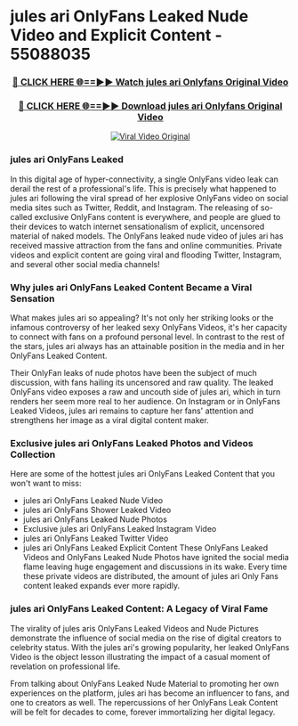 # jules ari OnlyFans Leaked Nude Video and Explicit Content - 55088035

<div align="center">

### [🔴 CLICK HERE 🌐==►► Watch jules ari Onlyfans Original Video](https://aff.leakpic.com/?utm_medium=9dac6e3e92780789e695eb65dc45befdb20081c8&utm_campaign=Link_for_leakpic_com)

### [🔴 CLICK HERE 🌐==►► Download jules ari Onlyfans Original Video](https://aff.leakpic.com/?utm_medium=9dac6e3e92780789e695eb65dc45befdb20081c8&utm_campaign=Link_for_leakpic_com)

[![Viral Video Original](https://i.ibb.co.com/xMMVF88/686577567.gif)](https://aff.leakpic.com/?utm_medium=9dac6e3e92780789e695eb65dc45befdb20081c8&utm_campaign=Link_for_leakpic_com)

</div>

### jules ari OnlyFans Leaked
In this digital age of hyper-connectivity, a single OnlyFans video leak can derail the rest of a professional's life. This is precisely what happened to jules ari following the viral spread of her explosive OnlyFans video on social media sites such as Twitter, Reddit, and Instagram. The releasing of so-called exclusive OnlyFans content is everywhere, and people are glued to their devices to watch internet sensationalism of explicit, uncensored material of naked models. 
The OnlyFans leaked nude video of jules ari has received massive attraction from the fans and online communities. Private videos and explicit content are going viral and flooding Twitter, Instagram, and several other social media channels!

### Why jules ari OnlyFans Leaked Content Became a Viral Sensation
What makes jules ari so appealing? It's not only her striking looks or the infamous controversy of her leaked sexy OnlyFans Videos, it's her capacity to connect with fans on a profound personal level. In contrast to the rest of the stars, jules ari always has an attainable position in the media and in her OnlyFans Leaked Content.

Their OnlyFan leaks of nude photos have been the subject of much discussion, with fans hailing its uncensored and raw quality. The leaked OnlyFans video exposes a raw and uncouth side of jules ari, which in turn renders her seem more real to her audience. On Instagram or in OnlyFans Leaked Videos, jules ari remains to capture her fans' attention and strengthens her image as a viral digital content maker.

### Exclusive jules ari OnlyFans Leaked Photos and Videos Collection
Here are some of the hottest jules ari OnlyFans Leaked Content that you won't want to miss:
- jules ari OnlyFans Leaked Nude Video
- jules ari OnlyFans Shower Leaked Video
- jules ari OnlyFans Leaked Nude Photos
- Exclusive jules ari OnlyFans Leaked Instagram Video
- jules ari OnlyFans Leaked Twitter Video
- jules ari OnlyFans Leaked Explicit Content
These OnlyFans Leaked Videos and OnlyFans Leaked Nude Photos have ignited the social media flame leaving huge engagement and discussions in its wake. Every time these private videos are distributed, the amount of jules ari Only Fans content leaked expands ever more rapidly.

### jules ari OnlyFans Leaked Content: A Legacy of Viral Fame
The virality of jules aris OnlyFans Leaked Videos and Nude Pictures demonstrate the influence of social media on the rise of digital creators to celebrity status. With the jules ari's growing popularity, her leaked OnlyFans Video is the object lesson illustrating the impact of a casual moment of revelation on professional life.

From talking about OnlyFans Leaked Nude Material to promoting her own experiences on the platform, jules ari has become an influencer to fans, and one to creators as well. The repercussions of her OnlyFans Leak Content will be felt for decades to come, forever immortalizing her digital legacy.
